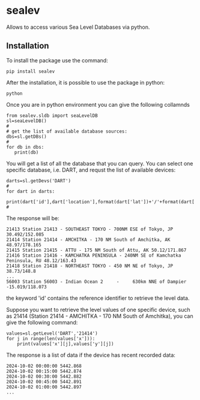 # sealev
Allows to access various Sea Level Databases via python.
## Installation
To install the package use the command:     
```
pip install sealev
```
After the installation, it is possible to use the package in python:
```
python
```
Once you are in python environment you can give the following collamnds
```
from sealev.sldb import seaLevelDB
sl=seaLevelDB()
#
# get the list of available database sources:
dbs=sl.getDBs()
#
for db in dbs:
   print(db)
```
You will get a list of all the database that you can query.
You can select one specific database, i.e. DART, and requst the list of available devices:
```
darts=sl.getDevs('DART')
#
for dart in darts:
    print(dart['id'],dart['location'],format(dart['lat'])+'/'+format(dart['lon']))
#
```
The response will be:
```
21413 Station 21413 - SOUTHEAST TOKYO - 700NM ESE of Tokyo, JP 30.492/152.085
21414 Station 21414 - AMCHITKA - 170 NM South of Amchitka, AK 48.97/178.165
21415 Station 21415 - ATTU - 175 NM South of Attu, AK 50.12/171.867
21416 Station 21416 - KAMCHATKA PENINSULA - 240NM SE of Kamchatka Peninsula, RU 48.12/163.43
21418 Station 21418 - NORTHEAST TOKYO - 450 NM NE of Tokyo, JP 38.73/148.8
...
56003 Station 56003 - Indian Ocean 2     -     630km NNE of Dampier -15.019/118.073

```
the keyword 'id' contains the reference identifier to retrieve the level data.

Suppose you want to retrieve the level values of one specific device, such as 21414 (Station 21414 - AMCHITKA - 170 NM South of Amchitka), you can give the following command:
```
values=sl.getLevel('DART','21414')
for j in range(len(values['x'])):
    print(values['x'][j],values['y'][j])
```
The response is a list of data if the device has recent recorded data:
```
2024-10-02 00:00:00 5442.868
2024-10-02 00:15:00 5442.874
2024-10-02 00:30:00 5442.882
2024-10-02 00:45:00 5442.891
2024-10-02 01:00:00 5442.897
...
```